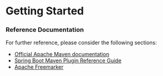 # Getting Started

### Reference Documentation
For further reference, please consider the following sections:

* [Official Apache Maven documentation](https://maven.apache.org/guides/index.html)
* [Spring Boot Maven Plugin Reference Guide](https://docs.spring.io/spring-boot/docs/2.1.9.RELEASE/maven-plugin/)
* [Apache Freemarker](https://docs.spring.io/spring-boot/docs/2.1.9.RELEASE/reference/htmlsingle/#boot-features-spring-mvc-template-engines)

